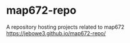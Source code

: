 # map672-repo
A repository hosting projects related to map672
https://jebowe3.github.io/map672-repo/
